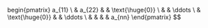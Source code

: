 begin{pmatrix} a_{11} \\ & a_{22} & & \text{\huge{0}} \\ & & \ddots \\ & \text{\huge{0}} & & \ddots \\ & & & & a_{nn} \end{pmatrix} $$
